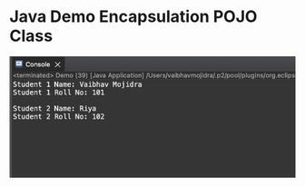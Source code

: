 # Java Demo Encapsulation POJO Class

[![Vaibhav Mojidra - 1.jpeg](https://raw.githubusercontent.com/VaibhavMojidra/Java---Demo-Encapsulation-POJO-Class/master/output/1.jpeg "Vaibhav Mojidra")](https://vaibhavmojidra.github.io/site/)